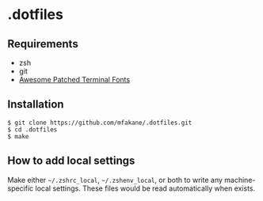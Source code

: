 # .dotfiles

## Requirements
* zsh
* git
* [Awesome Patched Terminal Fonts](https://github.com/gabrielelana/awesome-terminal-fonts/tree/patching-strategy/patched)

## Installation
```
$ git clone https://github.com/mfakane/.dotfiles.git
$ cd .dotfiles
$ make
```

## How to add local settings
Make either `~/.zshrc_local`, `~/.zshenv_local`, or both to write any machine-specific local settings.
These files would be read automatically when exists.
